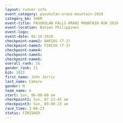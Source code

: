 ```yaml
---
layout: runner-info 
event_category: pasukulan-orani-mountain-2019 
category_km: 10KM 
event-title: PASUKULAN FALLS ORANI MOUNTAIN RUN 2019 
event-location: Bataan Philippines 
event-logo: 
event-date: 04-19-2019 
checkpoint-name2: BAKIAS (T-2) 
checkpoint-name3: FINISH (T-3) 
checkpoint-name4: 
checkpoint-name5: 
checkpoint-name6: 
overall_rank: 16
gender_rank: 11
bib: 1022
first_name: John Jerric
last_name: Camero
gender: M
team_name: n
start: Sun, 06-00-00 am
checkpoint2: Sun, 07-23-45 am
checkpoint3: Sun, 09-00-23 am
race_time: 3-00-23
status: FINISHER
---
```


